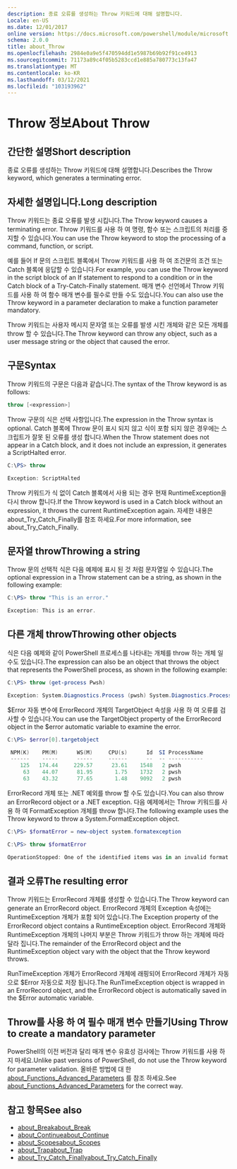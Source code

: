 ```yaml
---
description: 종료 오류를 생성하는 Throw 키워드에 대해 설명합니다.
Locale: en-US
ms.date: 12/01/2017
online version: https://docs.microsoft.com/powershell/module/microsoft.powershell.core/about/about_throw?view=powershell-7&WT.mc_id=ps-gethelp
schema: 2.0.0
title: about_Throw
ms.openlocfilehash: 2984e0a9e5f470594dd1e5987b69b92f91ce4913
ms.sourcegitcommit: 71173a89c4f05b5283ccd1e885a780773c13fa47
ms.translationtype: MT
ms.contentlocale: ko-KR
ms.lasthandoff: 03/12/2021
ms.locfileid: "103193962"
---
```

# <a name="about-throw"></a><span data-ttu-id="9c84a-103">Throw 정보</span><span class="sxs-lookup"><span data-stu-id="9c84a-103">About Throw</span></span>

## <a name="short-description"></a><span data-ttu-id="9c84a-104">간단한 설명</span><span class="sxs-lookup"><span data-stu-id="9c84a-104">Short description</span></span>
<span data-ttu-id="9c84a-105">종료 오류를 생성하는 Throw 키워드에 대해 설명합니다.</span><span class="sxs-lookup"><span data-stu-id="9c84a-105">Describes the Throw keyword, which generates a terminating error.</span></span>

## <a name="long-description"></a><span data-ttu-id="9c84a-106">자세한 설명입니다.</span><span class="sxs-lookup"><span data-stu-id="9c84a-106">Long description</span></span>

<span data-ttu-id="9c84a-107">Throw 키워드는 종료 오류를 발생 시킵니다.</span><span class="sxs-lookup"><span data-stu-id="9c84a-107">The Throw keyword causes a terminating error.</span></span> <span data-ttu-id="9c84a-108">Throw 키워드를 사용 하 여 명령, 함수 또는 스크립트의 처리를 중지할 수 있습니다.</span><span class="sxs-lookup"><span data-stu-id="9c84a-108">You can use the Throw keyword to stop the processing of a command, function, or script.</span></span>

<span data-ttu-id="9c84a-109">예를 들어 If 문의 스크립트 블록에서 Throw 키워드를 사용 하 여 조건문의 조건 또는 Catch 블록에 응답할 수 있습니다.</span><span class="sxs-lookup"><span data-stu-id="9c84a-109">For example, you can use the Throw keyword in the script block of an If statement to respond to a condition or in the Catch block of a Try-Catch-Finally statement.</span></span> <span data-ttu-id="9c84a-110">매개 변수 선언에서 Throw 키워드를 사용 하 여 함수 매개 변수를 필수로 만들 수도 있습니다.</span><span class="sxs-lookup"><span data-stu-id="9c84a-110">You can also use the Throw keyword in a parameter declaration to make a function parameter mandatory.</span></span>

<span data-ttu-id="9c84a-111">Throw 키워드는 사용자 메시지 문자열 또는 오류를 발생 시킨 개체와 같은 모든 개체를 throw 할 수 있습니다.</span><span class="sxs-lookup"><span data-stu-id="9c84a-111">The Throw keyword can throw any object, such as a user message string or the object that caused the error.</span></span>

## <a name="syntax"></a><span data-ttu-id="9c84a-112">구문</span><span class="sxs-lookup"><span data-stu-id="9c84a-112">Syntax</span></span>

<span data-ttu-id="9c84a-113">Throw 키워드의 구문은 다음과 같습니다.</span><span class="sxs-lookup"><span data-stu-id="9c84a-113">The syntax of the Throw keyword is as follows:</span></span>

```powershell
throw [<expression>]
```

<span data-ttu-id="9c84a-114">Throw 구문의 식은 선택 사항입니다.</span><span class="sxs-lookup"><span data-stu-id="9c84a-114">The expression in the Throw syntax is optional.</span></span> <span data-ttu-id="9c84a-115">Catch 블록에 Throw 문이 표시 되지 않고 식이 포함 되지 않은 경우에는 스크립트가 잘못 된 오류를 생성 합니다.</span><span class="sxs-lookup"><span data-stu-id="9c84a-115">When the Throw statement does not appear in a Catch block, and it does not include an expression, it generates a ScriptHalted error.</span></span>

```powershell
C:\PS> throw

Exception: ScriptHalted
```

<span data-ttu-id="9c84a-116">Throw 키워드가 식 없이 Catch 블록에서 사용 되는 경우 현재 RuntimeException을 다시 throw 합니다.</span><span class="sxs-lookup"><span data-stu-id="9c84a-116">If the Throw keyword is used in a Catch block without an expression, it throws the current RuntimeException again.</span></span> <span data-ttu-id="9c84a-117">자세한 내용은 about_Try_Catch_Finally를 참조 하세요.</span><span class="sxs-lookup"><span data-stu-id="9c84a-117">For more information, see about_Try_Catch_Finally.</span></span>

## <a name="throwing-a-string"></a><span data-ttu-id="9c84a-118">문자열 throw</span><span class="sxs-lookup"><span data-stu-id="9c84a-118">Throwing a string</span></span>

<span data-ttu-id="9c84a-119">Throw 문의 선택적 식은 다음 예제에 표시 된 것 처럼 문자열일 수 있습니다.</span><span class="sxs-lookup"><span data-stu-id="9c84a-119">The optional expression in a Throw statement can be a string, as shown in the following example:</span></span>

```powershell
C:\PS> throw "This is an error."

Exception: This is an error.
```

## <a name="throwing-other-objects"></a><span data-ttu-id="9c84a-120">다른 개체 throw</span><span class="sxs-lookup"><span data-stu-id="9c84a-120">Throwing other objects</span></span>

<span data-ttu-id="9c84a-121">식은 다음 예제와 같이 PowerShell 프로세스를 나타내는 개체를 throw 하는 개체 일 수도 있습니다.</span><span class="sxs-lookup"><span data-stu-id="9c84a-121">The expression can also be an object that throws the object that represents the PowerShell process, as shown in the following example:</span></span>

```powershell
C:\PS> throw (get-process Pwsh)

Exception: System.Diagnostics.Process (pwsh) System.Diagnostics.Process (pwsh) System.Diagnostics.Process (pwsh)
```

<span data-ttu-id="9c84a-122">$Error 자동 변수에 ErrorRecord 개체의 TargetObject 속성을 사용 하 여 오류를 검사할 수 있습니다.</span><span class="sxs-lookup"><span data-stu-id="9c84a-122">You can use the TargetObject property of the ErrorRecord object in the $error automatic variable to examine the error.</span></span>

```powershell
C:\PS> $error[0].targetobject

 NPM(K)    PM(M)      WS(M)     CPU(s)      Id  SI ProcessName
 ------    -----      -----     ------      --  -- -----------
    125   174.44     229.57      23.61    1548   2 pwsh
     63    44.07      81.95       1.75    1732   2 pwsh
     63    43.32      77.65       1.48    9092   2 pwsh
```

<span data-ttu-id="9c84a-123">ErrorRecord 개체 또는 .NET 예외를 throw 할 수도 있습니다.</span><span class="sxs-lookup"><span data-stu-id="9c84a-123">You can also throw an ErrorRecord object or a .NET exception.</span></span> <span data-ttu-id="9c84a-124">다음 예제에서는 Throw 키워드를 사용 하 여 FormatException 개체를 throw 합니다.</span><span class="sxs-lookup"><span data-stu-id="9c84a-124">The following example uses the Throw keyword to throw a System.FormatException object.</span></span>

```powershell
C:\PS> $formatError = new-object system.formatexception

C:\PS> throw $formatError

OperationStopped: One of the identified items was in an invalid format.
```

## <a name="the-resulting-error"></a><span data-ttu-id="9c84a-125">결과 오류</span><span class="sxs-lookup"><span data-stu-id="9c84a-125">The resulting error</span></span>

<span data-ttu-id="9c84a-126">Throw 키워드는 ErrorRecord 개체를 생성할 수 있습니다.</span><span class="sxs-lookup"><span data-stu-id="9c84a-126">The Throw keyword can generate an ErrorRecord object.</span></span> <span data-ttu-id="9c84a-127">ErrorRecord 개체의 Exception 속성에는 RuntimeException 개체가 포함 되어 있습니다.</span><span class="sxs-lookup"><span data-stu-id="9c84a-127">The Exception property of the ErrorRecord object contains a RuntimeException object.</span></span> <span data-ttu-id="9c84a-128">ErrorRecord 개체와 RuntimeException 개체의 나머지 부분은 Throw 키워드가 throw 하는 개체에 따라 달라 집니다.</span><span class="sxs-lookup"><span data-stu-id="9c84a-128">The remainder of the ErrorRecord object and the RuntimeException object vary with the object that the Throw keyword throws.</span></span>

<span data-ttu-id="9c84a-129">RunTimeException 개체가 ErrorRecord 개체에 래핑되어 ErrorRecord 개체가 자동으로 $Error 자동으로 저장 됩니다.</span><span class="sxs-lookup"><span data-stu-id="9c84a-129">The RunTimeException object is wrapped in an ErrorRecord object, and the ErrorRecord object is automatically saved in the $Error automatic variable.</span></span>

## <a name="using-throw-to-create-a-mandatory-parameter"></a><span data-ttu-id="9c84a-130">Throw를 사용 하 여 필수 매개 변수 만들기</span><span class="sxs-lookup"><span data-stu-id="9c84a-130">Using Throw to create a mandatory parameter</span></span>

<span data-ttu-id="9c84a-131">PowerShell의 이전 버전과 달리 매개 변수 유효성 검사에는 Throw 키워드를 사용 하지 마세요.</span><span class="sxs-lookup"><span data-stu-id="9c84a-131">Unlike past versions of PowerShell, do not use the Throw keyword for parameter validation.</span></span> <span data-ttu-id="9c84a-132">올바른 방법에 대 한 [about_Functions_Advanced_Parameters](about_Functions_Advanced_Parameters.md) 를 참조 하세요.</span><span class="sxs-lookup"><span data-stu-id="9c84a-132">See [about_Functions_Advanced_Parameters](about_Functions_Advanced_Parameters.md) for the correct way.</span></span>

## <a name="see-also"></a><span data-ttu-id="9c84a-133">참고 항목</span><span class="sxs-lookup"><span data-stu-id="9c84a-133">See also</span></span>

- [<span data-ttu-id="9c84a-134">about_Break</span><span class="sxs-lookup"><span data-stu-id="9c84a-134">about_Break</span></span>](about_Break.md)
- [<span data-ttu-id="9c84a-135">about_Continue</span><span class="sxs-lookup"><span data-stu-id="9c84a-135">about_Continue</span></span>](about_Continue.md)
- [<span data-ttu-id="9c84a-136">about_Scopes</span><span class="sxs-lookup"><span data-stu-id="9c84a-136">about_Scopes</span></span>](about_Scopes.md)
- [<span data-ttu-id="9c84a-137">about_Trap</span><span class="sxs-lookup"><span data-stu-id="9c84a-137">about_Trap</span></span>](about_Trap.md)
- [<span data-ttu-id="9c84a-138">about_Try_Catch_Finally</span><span class="sxs-lookup"><span data-stu-id="9c84a-138">about_Try_Catch_Finally</span></span>](about_Try_Catch_Finally.md)
